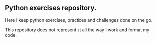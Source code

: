 ## Python exercises repository.

Here I keep python exercises, practices and challenges done on the go.

This repository does not represent at all the way I work and format my code.
